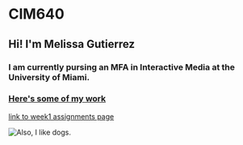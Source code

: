 # CIM640
## Hi! I'm Melissa Gutierrez
### I am currently pursing an MFA in Interactive Media at the University of Miami. 

### [Here's some of my work](http://www.melissa-gutierrez.com)



[link to week1 assignments page](https://github.com/melissagutierrez/cim640/tree/master/week1/readme.md)


![Also, I like dogs.](https://www.dogbreedinfo.com/images19/EnglishCockerSpanielsAJLeftTommieLacono.JPG)
